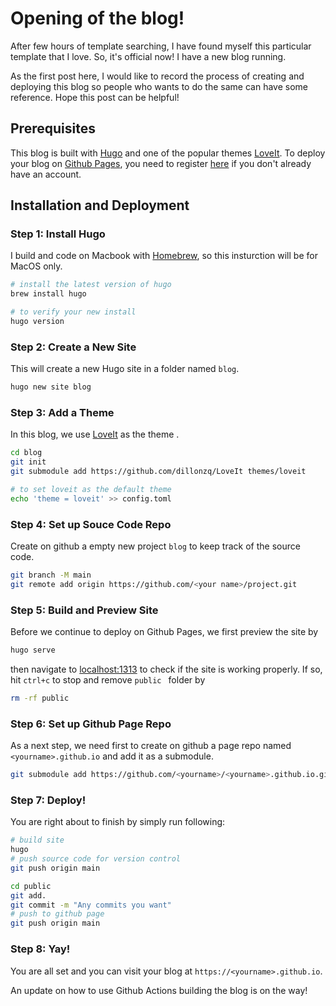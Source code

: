 # Opening of the blog!


After few hours of template searching, I have found myself this particular template that I love. So, it's official now! I have a new blog running.



As the first post here, I would like to record the process of creating and deploying this blog so people who wants to do the same can have some reference. Hope this post can be helpful!



## Prerequisites

This blog is built with [Hugo](https://gogugo.io) and one of the popular themes [LoveIt](https://github.com/dillonzq/LoveIt). To deploy your blog on [Github Pages](https://pages.github.com/), you need to register [here](https://github.com) if you don't already have an account.

## Installation and Deployment



### Step 1: Install Hugo

I build and code on Macbook with [Homebrew](https://brew.sh/), so this insturction will be for MacOS only.

```bash
# install the latest version of hugo
brew install hugo

# to verify your new install
hugo version
```

### Step 2: Create a New Site

This will create a new Hugo site in a folder named `blog`.

```bash
hugo new site blog
```

### Step 3: Add a Theme

In this blog, we use [LoveIt](https://github.com/dillonzq/LoveIt) as the theme .

```bash
cd blog
git init
git submodule add https://github.com/dillonzq/LoveIt themes/loveit

# to set loveit as the default theme
echo 'theme = loveit' >> config.toml
```

### Step 4: Set up Souce Code Repo

Create on github a empty new project `blog`  to keep track of the source code.

```bash
git branch -M main
git remote add origin https://github.com/<your name>/project.git
```

### Step 5: Build and Preview Site

Before we continue to deploy on Github Pages, we first preview the site by

```bash
hugo serve
```

then navigate to [localhost:1313](http://localhost:1313) to check if the site is working properly. If so, hit `ctrl+c` to stop and remove `public ` folder by

```bash
rm -rf public
```

### Step 6: Set up Github Page Repo

As a next step, we need first to create on github a page repo named `<yourname>.github.io` and add it as a submodule.

```bash
git submodule add https://github.com/<yourname>/<yourname>.github.io.git public
```

### Step 7: Deploy!

You are right about to finish by simply run following:

```bash
# build site
hugo
# push source code for version control
git push origin main

cd public
git add.
git commit -m "Any commits you want"
# push to github page
git push origin main

```

### Step 8: Yay!

You are all set and you can visit your blog at `https://<yourname>.github.io`.



An update on how to use Github Actions building the blog is on the way!
